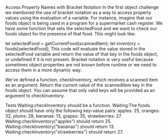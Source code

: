 Access Property Names with Bracket Notation
In the first object challenge we mentioned the use of bracket notation as a way to access property values using the evaluation of a variable. For instance, imagine that our foods object is being used in a program for a supermarket cash register. We have some function that sets the selectedFood and we want to check our foods object for the presence of that food. This might look like:

let selectedFood = getCurrentFood(scannedItem);
let inventory = foods[selectedFood];
This code will evaluate the value stored in the selectedFood variable and return the value of that key in the foods object, or undefined if it is not present. Bracket notation is very useful because sometimes object properties are not known before runtime or we need to access them in a more dynamic way.

We've defined a function, checkInventory, which receives a scanned item as an argument. Return the current value of the scannedItem key in the foods object. You can assume that only valid keys will be provided as an argument to checkInventory.

Tests
Waiting:checkInventory should be a function.
Waiting:The foods object should have only the following key-value pairs: apples: 25, oranges: 32, plums: 28, bananas: 13, grapes: 35, strawberries: 27.
Waiting:checkInventory("apples") should return 25.
Waiting:checkInventory("bananas") should return 13.
Waiting:checkInventory("strawberries") should return 27.    
